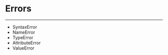 # Errors
------------------------------------------------------------------------------------
* SyntaxError
* NameError
* TypeError
* AttributeError
* ValueError

